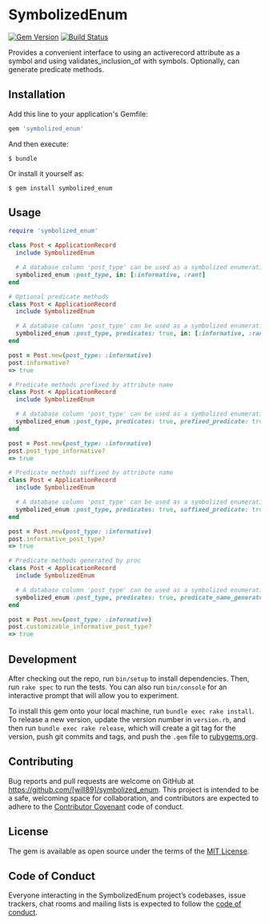 # SymbolizedEnum

[![Gem Version](https://badge.fury.io/rb/symbolized_enum.svg)][gem]
[![Build Status](https://travis-ci.com/will89/symbolized_enum.svg?branch=master)][travis]

[gem]: https://rubygems.org/gems/symbolized_enum
[travis]: http://travis-ci.com/will89/symbolized_enum

Provides a convenient interface to using an activerecord attribute as a symbol and using validates_inclusion_of with symbols.
Optionally, can generate predicate methods.

## Installation

Add this line to your application's Gemfile:

```ruby
gem 'symbolized_enum'
```

And then execute:

    $ bundle

Or install it yourself as:

    $ gem install symbolized_enum

## Usage

```ruby
require 'symbolized_enum'

class Post < ApplicationRecord
  include SymbolizedEnum

  # A database column 'post_type' can be used as a symbolized enumeration by:
  symbolized_enum :post_type, in: [:informative, :rant]
end

# Optional predicate methods
class Post < ApplicationRecord
  include SymbolizedEnum

  # A database column 'post_type' can be used as a symbolized enumeration by:
  symbolized_enum :post_type, predicates: true, in: [:informative, :rant]
end

post = Post.new(post_type: :informative)
post.informative?
=> true

# Predicate methods prefixed by attribute name
class Post < ApplicationRecord
  include SymbolizedEnum

  # A database column 'post_type' can be used as a symbolized enumeration by:
  symbolized_enum :post_type, predicates: true, prefixed_predicate: true, in: [:informative, :rant]
end

post = Post.new(post_type: :informative)
post.post_type_informative?
=> true

# Predicate methods suffixed by attribute name
class Post < ApplicationRecord
  include SymbolizedEnum

  # A database column 'post_type' can be used as a symbolized enumeration by:
  symbolized_enum :post_type, predicates: true, suffixed_predicate: true, in: [:informative, :rant]
end

post = Post.new(post_type: :informative)
post.informative_post_type?
=> true

# Predicate methods generated by proc
class Post < ApplicationRecord
  include SymbolizedEnum

  # A database column 'post_type' can be used as a symbolized enumeration by:
  symbolized_enum :post_type, predicates: true, predicate_name_generator: proc { |attr_name, enum_value| "customizable_#{enum_value}_#{attr_name}?" }, in: [:informative, :rant]
end

post = Post.new(post_type: :informative)
post.customizable_informative_post_type?
=> true
```

## Development

After checking out the repo, run `bin/setup` to install dependencies. Then, run `rake spec` to run the tests. You can also run `bin/console` for an interactive prompt that will allow you to experiment.

To install this gem onto your local machine, run `bundle exec rake install`. To release a new version, update the version number in `version.rb`, and then run `bundle exec rake release`, which will create a git tag for the version, push git commits and tags, and push the `.gem` file to [rubygems.org](https://rubygems.org).

## Contributing

Bug reports and pull requests are welcome on GitHub at https://github.com/[will89]/symbolized_enum. This project is intended to be a safe, welcoming space for collaboration, and contributors are expected to adhere to the [Contributor Covenant](http://contributor-covenant.org) code of conduct.

## License

The gem is available as open source under the terms of the [MIT License](https://opensource.org/licenses/MIT).

## Code of Conduct

Everyone interacting in the SymbolizedEnum project’s codebases, issue trackers, chat rooms and mailing lists is expected to follow the [code of conduct](https://github.com/[will89]/symbolized_enum/blob/master/CODE_OF_CONDUCT.md).
